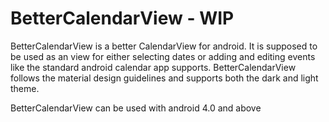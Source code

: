 # BetterCalendarView - WIP
BetterCalendarView is a better CalendarView for android. It is supposed to be  used as an view for either selecting dates or adding and editing events like the standard android calendar app supports. BetterCalendarView follows the material design guidelines and supports both the dark and light theme.

BetterCalendarView can be used with android 4.0 and above
